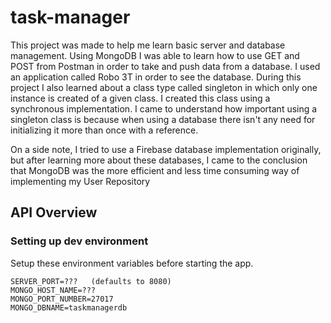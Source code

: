 # task-manager
This project was made to help me learn basic server and database management.
Using MongoDB I was able to learn how to use GET and POST from Postman in order to take and push data from a database.
I used an application called Robo 3T in order to see the database.
During this project I also learned about a class type called singleton in which only one instance is created of a given class.
I created this class using a synchronous implementation.
I came to understand how important using a singleton class is because when using a database there isn't any need for initializing it more than once with a reference.

On a side note, I tried to use a Firebase database implementation originally, but after learning more about these databases,
I came to the conclusion that MongoDB was the more efficient and less time consuming way of implementing my User Repository


## API Overview

### Setting up dev environment
Setup these environment variables before starting the app.




```
SERVER_PORT=???   (defaults to 8080)
MONGO_HOST_NAME=???
MONGO_PORT_NUMBER=27017
MONGO_DBNAME=taskmanagerdb
```